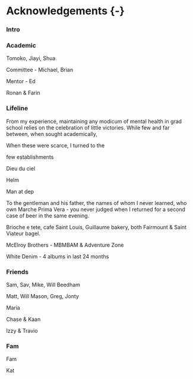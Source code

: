 # Acknowledgements {-}

### Intro





### Academic

Tomoko, Jiayi, Shua

Committee - Michael, Brian

Mentor - Ed



Ronan & Farin



### Lifeline

From my experience, maintaining any modicum of mental health in grad school relies on the celebration of little victories. While few and far between, when sought academically, 

When these were scarce, I turned to the 

few establishments 

Dieu du ciel

Helm

Man at dep

To the gentleman and his father, the names of whom I never learned, who own Marche Prima Vera - you never judged when I returned for a second case of beer in the same evening. 



Brioche e tete, cafe Saint Louis, Guillaume bakery, both Fairmount & Saint Viateur bagel.



McElroy Brothers - MBMBAM & Adventure Zone

White Denim - 4 albums in last 24 months



### Friends

Sam, Sav, Mike, Will Beedham

Matt, Will Mason, Greg, Jonty

Maria

Chase & Kaan

Izzy & Travio



### Fam

Fam

Kat